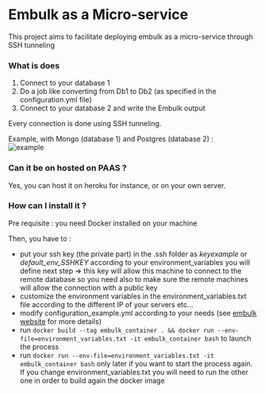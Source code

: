 # Embulk as a Micro-service

This project aims to facilitate deploying embulk as a micro-service through SSH tunneling

### What is does

1. Connect to your database 1
2. Do a job like converting from Db1 to Db2 (as specified in the configuration.yml file)  
3. Connect to your database 2 and write the Embulk output

Every connection is done using SSH tunneling.


Example, with Mongo (database 1) and Postgres (database 2) :  
![example](https://ibin.co/5FnkVGGw3Jej.png)

### Can it be on hosted on PAAS ?

Yes, you can host it on heroku for instance, or on your own server.

### How can I install it ?

Pre requisite : you need Docker installed on your machine

Then, you have to :
- put your ssh key (the private part) in the .ssh folder as _keyexample_ or _default_env_SSHKEY_ according to your environment_variables you will define next step => this key will allow this machine to connect to the remote database so you need also to make sure the remote machines will allow the connection with a public key
- customize the environment variables in the environment_variables.txt file according to the different IP of your servers etc...
- modify configuration_example.yml according to your needs (see [embulk website](https://www.embulk.org/docs/) for more details)
- run `docker build --tag embulk_container . && docker run --env-file=environment_variables.txt -it embulk_container bash` to launch the process
- run `docker run --env-file=environment_variables.txt -it embulk_container bash` only later if you want to start the process again. If you change environment_variables.txt you will need to run the other one in order to build again the docker image

